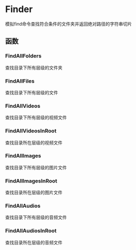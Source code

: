 # Finder
模拟find命令查找符合条件的文件夹并返回绝对路径的字符串切片
## 函数
### FindAllFolders
查找目录下所有层级的文件夹
### FindAllFiles
查找目录下所有层级的文件
### FindAllVideos
查找目录下所有层级的视频文件
### FindAllVideosInRoot
查找目录所在层级的视频文件
### FindAllImages
查找目录下所有层级的图片文件
### FindAllImagesInRoot
查找目录所在层级的图片文件
### FindAllAudios
查找目录下所有层级的音频文件
### FindAllAudiosInRoot
查找目录所在层级的音频文件
